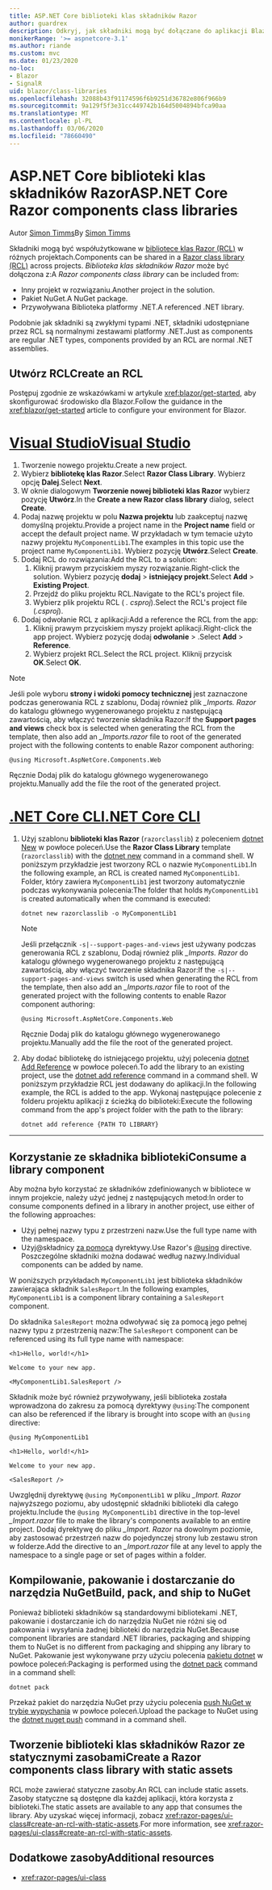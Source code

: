 ```yaml
---
title: ASP.NET Core biblioteki klas składników Razor
author: guardrex
description: Odkryj, jak składniki mogą być dołączane do aplikacji Blazor z zewnętrznej biblioteki składników.
monikerRange: '>= aspnetcore-3.1'
ms.author: riande
ms.custom: mvc
ms.date: 01/23/2020
no-loc:
- Blazor
- SignalR
uid: blazor/class-libraries
ms.openlocfilehash: 32088b43f91174596f6b9251d36782e806f966b9
ms.sourcegitcommit: 9a129f5f3e31cc449742b164d5004894bfca90aa
ms.translationtype: MT
ms.contentlocale: pl-PL
ms.lasthandoff: 03/06/2020
ms.locfileid: "78660490"
---
```

# <a name="aspnet-core-razor-components-class-libraries"></a><span data-ttu-id="28d1a-103">ASP.NET Core biblioteki klas składników Razor</span><span class="sxs-lookup"><span data-stu-id="28d1a-103">ASP.NET Core Razor components class libraries</span></span>

<span data-ttu-id="28d1a-104">Autor [Simon Timms](https://github.com/stimms)</span><span class="sxs-lookup"><span data-stu-id="28d1a-104">By [Simon Timms](https://github.com/stimms)</span></span>

<span data-ttu-id="28d1a-105">Składniki mogą być współużytkowane w [bibliotece klas Razor (RCL)](xref:razor-pages/ui-class) w różnych projektach.</span><span class="sxs-lookup"><span data-stu-id="28d1a-105">Components can be shared in a [Razor class library (RCL)](xref:razor-pages/ui-class) across projects.</span></span> <span data-ttu-id="28d1a-106">*Biblioteka klas składników Razor* może być dołączona z:</span><span class="sxs-lookup"><span data-stu-id="28d1a-106">A *Razor components class library* can be included from:</span></span>

* <span data-ttu-id="28d1a-107">Inny projekt w rozwiązaniu.</span><span class="sxs-lookup"><span data-stu-id="28d1a-107">Another project in the solution.</span></span>
* <span data-ttu-id="28d1a-108">Pakiet NuGet.</span><span class="sxs-lookup"><span data-stu-id="28d1a-108">A NuGet package.</span></span>
* <span data-ttu-id="28d1a-109">Przywoływana Biblioteka platformy .NET.</span><span class="sxs-lookup"><span data-stu-id="28d1a-109">A referenced .NET library.</span></span>

<span data-ttu-id="28d1a-110">Podobnie jak składniki są zwykłymi typami .NET, składniki udostępniane przez RCL są normalnymi zestawami platformy .NET.</span><span class="sxs-lookup"><span data-stu-id="28d1a-110">Just as components are regular .NET types, components provided by an RCL are normal .NET assemblies.</span></span>

## <a name="create-an-rcl"></a><span data-ttu-id="28d1a-111">Utwórz RCL</span><span class="sxs-lookup"><span data-stu-id="28d1a-111">Create an RCL</span></span>

<span data-ttu-id="28d1a-112">Postępuj zgodnie ze wskazówkami w artykule <xref:blazor/get-started>, aby skonfigurować środowisko dla Blazor.</span><span class="sxs-lookup"><span data-stu-id="28d1a-112">Follow the guidance in the <xref:blazor/get-started> article to configure your environment for Blazor.</span></span>

# <a name="visual-studio"></a>[<span data-ttu-id="28d1a-113">Visual Studio</span><span class="sxs-lookup"><span data-stu-id="28d1a-113">Visual Studio</span></span>](#tab/visual-studio)

1. <span data-ttu-id="28d1a-114">Tworzenie nowego projektu.</span><span class="sxs-lookup"><span data-stu-id="28d1a-114">Create a new project.</span></span>
1. <span data-ttu-id="28d1a-115">Wybierz **bibliotekę klas Razor**.</span><span class="sxs-lookup"><span data-stu-id="28d1a-115">Select **Razor Class Library**.</span></span> <span data-ttu-id="28d1a-116">Wybierz opcję **Dalej**.</span><span class="sxs-lookup"><span data-stu-id="28d1a-116">Select **Next**.</span></span>
1. <span data-ttu-id="28d1a-117">W oknie dialogowym **Tworzenie nowej biblioteki klas Razor** wybierz pozycję **Utwórz**.</span><span class="sxs-lookup"><span data-stu-id="28d1a-117">In the **Create a new Razor class library** dialog, select **Create**.</span></span>
1. <span data-ttu-id="28d1a-118">Podaj nazwę projektu w polu **Nazwa projektu** lub zaakceptuj nazwę domyślną projektu.</span><span class="sxs-lookup"><span data-stu-id="28d1a-118">Provide a project name in the **Project name** field or accept the default project name.</span></span> <span data-ttu-id="28d1a-119">W przykładach w tym temacie użyto nazwy projektu `MyComponentLib1`.</span><span class="sxs-lookup"><span data-stu-id="28d1a-119">The examples in this topic use the project name `MyComponentLib1`.</span></span> <span data-ttu-id="28d1a-120">Wybierz pozycję **Utwórz**.</span><span class="sxs-lookup"><span data-stu-id="28d1a-120">Select **Create**.</span></span>
1. <span data-ttu-id="28d1a-121">Dodaj RCL do rozwiązania:</span><span class="sxs-lookup"><span data-stu-id="28d1a-121">Add the RCL to a solution:</span></span>
   1. <span data-ttu-id="28d1a-122">Kliknij prawym przyciskiem myszy rozwiązanie.</span><span class="sxs-lookup"><span data-stu-id="28d1a-122">Right-click the solution.</span></span> <span data-ttu-id="28d1a-123">Wybierz pozycję **dodaj** > **istniejący projekt**.</span><span class="sxs-lookup"><span data-stu-id="28d1a-123">Select **Add** > **Existing Project**.</span></span>
   1. <span data-ttu-id="28d1a-124">Przejdź do pliku projektu RCL.</span><span class="sxs-lookup"><span data-stu-id="28d1a-124">Navigate to the RCL's project file.</span></span>
   1. <span data-ttu-id="28d1a-125">Wybierz plik projektu RCL ( *. csproj*).</span><span class="sxs-lookup"><span data-stu-id="28d1a-125">Select the RCL's project file (*.csproj*).</span></span>
1. <span data-ttu-id="28d1a-126">Dodaj odwołanie RCL z aplikacji:</span><span class="sxs-lookup"><span data-stu-id="28d1a-126">Add a reference the RCL from the app:</span></span>
   1. <span data-ttu-id="28d1a-127">Kliknij prawym przyciskiem myszy projekt aplikacji.</span><span class="sxs-lookup"><span data-stu-id="28d1a-127">Right-click the app project.</span></span> <span data-ttu-id="28d1a-128">Wybierz pozycję dodaj **odwołanie** > .</span><span class="sxs-lookup"><span data-stu-id="28d1a-128">Select **Add** > **Reference**.</span></span>
   1. <span data-ttu-id="28d1a-129">Wybierz projekt RCL.</span><span class="sxs-lookup"><span data-stu-id="28d1a-129">Select the RCL project.</span></span> <span data-ttu-id="28d1a-130">Kliknij przycisk **OK**.</span><span class="sxs-lookup"><span data-stu-id="28d1a-130">Select **OK**.</span></span>

> [!NOTE]
> <span data-ttu-id="28d1a-131">Jeśli pole wyboru **strony i widoki pomocy technicznej** jest zaznaczone podczas generowania RCL z szablonu, Dodaj również plik *_Imports. Razor* do katalogu głównego wygenerowanego projektu z następującą zawartością, aby włączyć tworzenie składnika Razor:</span><span class="sxs-lookup"><span data-stu-id="28d1a-131">If the **Support pages and views** check box is selected when generating the RCL from the template, then also add an *_Imports.razor* file to root of the generated project with the following contents to enable Razor component authoring:</span></span>
>
> ```razor
> @using Microsoft.AspNetCore.Components.Web
> ```
>
> <span data-ttu-id="28d1a-132">Ręcznie Dodaj plik do katalogu głównego wygenerowanego projektu.</span><span class="sxs-lookup"><span data-stu-id="28d1a-132">Manually add the file the root of the generated project.</span></span>

# <a name="net-core-cli"></a>[<span data-ttu-id="28d1a-133">.NET Core CLI</span><span class="sxs-lookup"><span data-stu-id="28d1a-133">.NET Core CLI</span></span>](#tab/netcore-cli)

1. <span data-ttu-id="28d1a-134">Użyj szablonu **biblioteki klas Razor** (`razorclasslib`) z poleceniem [dotnet New](/dotnet/core/tools/dotnet-new) w powłoce poleceń.</span><span class="sxs-lookup"><span data-stu-id="28d1a-134">Use the **Razor Class Library** template (`razorclasslib`) with the [dotnet new](/dotnet/core/tools/dotnet-new) command in a command shell.</span></span> <span data-ttu-id="28d1a-135">W poniższym przykładzie jest tworzony RCL o nazwie `MyComponentLib1`.</span><span class="sxs-lookup"><span data-stu-id="28d1a-135">In the following example, an RCL is created named `MyComponentLib1`.</span></span> <span data-ttu-id="28d1a-136">Folder, który zawiera `MyComponentLib1` jest tworzony automatycznie podczas wykonywania polecenia:</span><span class="sxs-lookup"><span data-stu-id="28d1a-136">The folder that holds `MyComponentLib1` is created automatically when the command is executed:</span></span>

   ```dotnetcli
   dotnet new razorclasslib -o MyComponentLib1
   ```

   > [!NOTE]
   > <span data-ttu-id="28d1a-137">Jeśli przełącznik `-s|--support-pages-and-views` jest używany podczas generowania RCL z szablonu, Dodaj również plik *_Imports. Razor* do katalogu głównego wygenerowanego projektu z następującą zawartością, aby włączyć tworzenie składnika Razor:</span><span class="sxs-lookup"><span data-stu-id="28d1a-137">If the `-s|--support-pages-and-views` switch is used when generating the RCL from the template, then also add an *_Imports.razor* file to root of the generated project with the following contents to enable Razor component authoring:</span></span>
   >
   > ```razor
   > @using Microsoft.AspNetCore.Components.Web
   > ```
   >
   > <span data-ttu-id="28d1a-138">Ręcznie Dodaj plik do katalogu głównego wygenerowanego projektu.</span><span class="sxs-lookup"><span data-stu-id="28d1a-138">Manually add the file the root of the generated project.</span></span>

1. <span data-ttu-id="28d1a-139">Aby dodać bibliotekę do istniejącego projektu, użyj polecenia [dotnet Add Reference](/dotnet/core/tools/dotnet-add-reference) w powłoce poleceń.</span><span class="sxs-lookup"><span data-stu-id="28d1a-139">To add the library to an existing project, use the [dotnet add reference](/dotnet/core/tools/dotnet-add-reference) command in a command shell.</span></span> <span data-ttu-id="28d1a-140">W poniższym przykładzie RCL jest dodawany do aplikacji.</span><span class="sxs-lookup"><span data-stu-id="28d1a-140">In the following example, the RCL is added to the app.</span></span> <span data-ttu-id="28d1a-141">Wykonaj następujące polecenie z folderu projektu aplikacji z ścieżką do biblioteki:</span><span class="sxs-lookup"><span data-stu-id="28d1a-141">Execute the following command from the app's project folder with the path to the library:</span></span>

   ```dotnetcli
   dotnet add reference {PATH TO LIBRARY}
   ```

---

## <a name="consume-a-library-component"></a><span data-ttu-id="28d1a-142">Korzystanie ze składnika biblioteki</span><span class="sxs-lookup"><span data-stu-id="28d1a-142">Consume a library component</span></span>

<span data-ttu-id="28d1a-143">Aby można było korzystać ze składników zdefiniowanych w bibliotece w innym projekcie, należy użyć jednej z następujących metod:</span><span class="sxs-lookup"><span data-stu-id="28d1a-143">In order to consume components defined in a library in another project, use either of the following approaches:</span></span>

* <span data-ttu-id="28d1a-144">Użyj pełnej nazwy typu z przestrzeni nazw.</span><span class="sxs-lookup"><span data-stu-id="28d1a-144">Use the full type name with the namespace.</span></span>
* <span data-ttu-id="28d1a-145">Użyj\@składnicy [za pomocą](xref:mvc/views/razor#using) dyrektywy.</span><span class="sxs-lookup"><span data-stu-id="28d1a-145">Use Razor's [\@using](xref:mvc/views/razor#using) directive.</span></span> <span data-ttu-id="28d1a-146">Poszczególne składniki można dodawać według nazwy.</span><span class="sxs-lookup"><span data-stu-id="28d1a-146">Individual components can be added by name.</span></span>

<span data-ttu-id="28d1a-147">W poniższych przykładach `MyComponentLib1` jest biblioteka składników zawierająca składnik `SalesReport`.</span><span class="sxs-lookup"><span data-stu-id="28d1a-147">In the following examples, `MyComponentLib1` is a component library containing a `SalesReport` component.</span></span>

<span data-ttu-id="28d1a-148">Do składnika `SalesReport` można odwoływać się za pomocą jego pełnej nazwy typu z przestrzenią nazw:</span><span class="sxs-lookup"><span data-stu-id="28d1a-148">The `SalesReport` component can be referenced using its full type name with namespace:</span></span>

```razor
<h1>Hello, world!</h1>

Welcome to your new app.

<MyComponentLib1.SalesReport />
```

<span data-ttu-id="28d1a-149">Składnik może być również przywoływany, jeśli biblioteka została wprowadzona do zakresu za pomocą dyrektywy `@using`:</span><span class="sxs-lookup"><span data-stu-id="28d1a-149">The component can also be referenced if the library is brought into scope with an `@using` directive:</span></span>

```razor
@using MyComponentLib1

<h1>Hello, world!</h1>

Welcome to your new app.

<SalesReport />
```

<span data-ttu-id="28d1a-150">Uwzględnij dyrektywę `@using MyComponentLib1` w pliku *_Import. Razor* najwyższego poziomu, aby udostępnić składniki biblioteki dla całego projektu.</span><span class="sxs-lookup"><span data-stu-id="28d1a-150">Include the `@using MyComponentLib1` directive in the top-level *_Import.razor* file to make the library's components available to an entire project.</span></span> <span data-ttu-id="28d1a-151">Dodaj dyrektywę do pliku *_Import. Razor* na dowolnym poziomie, aby zastosować przestrzeń nazw do pojedynczej strony lub zestawu stron w folderze.</span><span class="sxs-lookup"><span data-stu-id="28d1a-151">Add the directive to an *_Import.razor* file at any level to apply the namespace to a single page or set of pages within a folder.</span></span>

## <a name="build-pack-and-ship-to-nuget"></a><span data-ttu-id="28d1a-152">Kompilowanie, pakowanie i dostarczanie do narzędzia NuGet</span><span class="sxs-lookup"><span data-stu-id="28d1a-152">Build, pack, and ship to NuGet</span></span>

<span data-ttu-id="28d1a-153">Ponieważ biblioteki składników są standardowymi bibliotekami .NET, pakowanie i dostarczanie ich do narzędzia NuGet nie różni się od pakowania i wysyłania żadnej biblioteki do narzędzia NuGet.</span><span class="sxs-lookup"><span data-stu-id="28d1a-153">Because component libraries are standard .NET libraries, packaging and shipping them to NuGet is no different from packaging and shipping any library to NuGet.</span></span> <span data-ttu-id="28d1a-154">Pakowanie jest wykonywane przy użyciu polecenia [pakietu dotnet](/dotnet/core/tools/dotnet-pack) w powłoce poleceń:</span><span class="sxs-lookup"><span data-stu-id="28d1a-154">Packaging is performed using the [dotnet pack](/dotnet/core/tools/dotnet-pack) command in a command shell:</span></span>

```dotnetcli
dotnet pack
```

<span data-ttu-id="28d1a-155">Przekaż pakiet do narzędzia NuGet przy użyciu polecenia [push NuGet w trybie wypychania](/dotnet/core/tools/dotnet-nuget-push) w powłoce poleceń.</span><span class="sxs-lookup"><span data-stu-id="28d1a-155">Upload the package to NuGet using the [dotnet nuget push](/dotnet/core/tools/dotnet-nuget-push) command in a command shell.</span></span>

## <a name="create-a-razor-components-class-library-with-static-assets"></a><span data-ttu-id="28d1a-156">Tworzenie biblioteki klas składników Razor ze statycznymi zasobami</span><span class="sxs-lookup"><span data-stu-id="28d1a-156">Create a Razor components class library with static assets</span></span>

<span data-ttu-id="28d1a-157">RCL może zawierać statyczne zasoby.</span><span class="sxs-lookup"><span data-stu-id="28d1a-157">An RCL can include static assets.</span></span> <span data-ttu-id="28d1a-158">Zasoby statyczne są dostępne dla każdej aplikacji, która korzysta z biblioteki.</span><span class="sxs-lookup"><span data-stu-id="28d1a-158">The static assets are available to any app that consumes the library.</span></span> <span data-ttu-id="28d1a-159">Aby uzyskać więcej informacji, zobacz <xref:razor-pages/ui-class#create-an-rcl-with-static-assets>.</span><span class="sxs-lookup"><span data-stu-id="28d1a-159">For more information, see <xref:razor-pages/ui-class#create-an-rcl-with-static-assets>.</span></span>

## <a name="additional-resources"></a><span data-ttu-id="28d1a-160">Dodatkowe zasoby</span><span class="sxs-lookup"><span data-stu-id="28d1a-160">Additional resources</span></span>

* <xref:razor-pages/ui-class>
